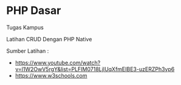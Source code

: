 # PHP Dasar
Tugas Kampus

Latihan CRUD Dengan PHP Native

Sumber Latihan :
- https://www.youtube.com/watch?v=l1W2OwV5rgY&list=PLFIM0718LjIUqXfmEIBE3-uzERZPh3vp6
- https://www.w3schools.com
